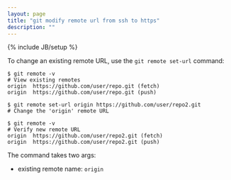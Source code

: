 ```yaml
---
layout: page
title: "git modify remote url from ssh to https"
description: ""
---
```

{% include JB/setup %}

To change an existing remote URL, use the `git remote set-url` command:

    $ git remote -v
    # View existing remotes
    origin  https://github.com/user/repo.git (fetch)
    origin  https://github.com/user/repo.git (push)

    $ git remote set-url origin https://github.com/user/repo2.git
    # Change the 'origin' remote URL
    
    $ git remote -v
    # Verify new remote URL
    origin  https://github.com/user/repo2.git (fetch)
    origin  https://github.com/user/repo2.git (push)

The command takes two args:
* existing remote name: `origin`
	